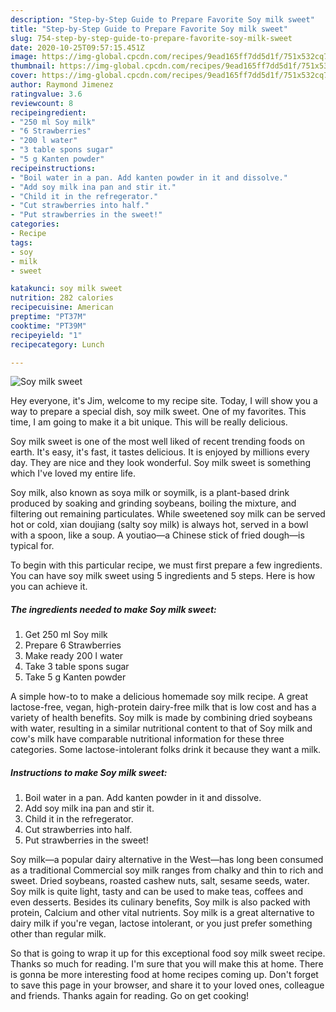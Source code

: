 ```yaml
---
description: "Step-by-Step Guide to Prepare Favorite Soy milk sweet"
title: "Step-by-Step Guide to Prepare Favorite Soy milk sweet"
slug: 754-step-by-step-guide-to-prepare-favorite-soy-milk-sweet
date: 2020-10-25T09:57:15.451Z
image: https://img-global.cpcdn.com/recipes/9ead165ff7dd5d1f/751x532cq70/soy-milk-sweet-recipe-main-photo.jpg
thumbnail: https://img-global.cpcdn.com/recipes/9ead165ff7dd5d1f/751x532cq70/soy-milk-sweet-recipe-main-photo.jpg
cover: https://img-global.cpcdn.com/recipes/9ead165ff7dd5d1f/751x532cq70/soy-milk-sweet-recipe-main-photo.jpg
author: Raymond Jimenez
ratingvalue: 3.6
reviewcount: 8
recipeingredient:
- "250 ml Soy milk"
- "6 Strawberries"
- "200 l water"
- "3 table spons sugar"
- "5 g Kanten powder"
recipeinstructions:
- "Boil water in a pan. Add kanten powder in it and dissolve."
- "Add soy milk ina pan and stir it."
- "Child it in the refregerator."
- "Cut strawberries into half."
- "Put strawberries in the sweet!"
categories:
- Recipe
tags:
- soy
- milk
- sweet

katakunci: soy milk sweet 
nutrition: 282 calories
recipecuisine: American
preptime: "PT37M"
cooktime: "PT39M"
recipeyield: "1"
recipecategory: Lunch

---
```



![Soy milk sweet](https://img-global.cpcdn.com/recipes/9ead165ff7dd5d1f/751x532cq70/soy-milk-sweet-recipe-main-photo.jpg)

Hey everyone, it's Jim, welcome to my recipe site. Today, I will show you a way to prepare a special dish, soy milk sweet. One of my favorites. This time, I am going to make it a bit unique. This will be really delicious.

Soy milk sweet is one of the most well liked of recent trending foods on earth. It's easy, it's fast, it tastes delicious. It is enjoyed by millions every day. They are nice and they look wonderful. Soy milk sweet is something which I've loved my entire life.

Soy milk, also known as soya milk or soymilk, is a plant-based drink produced by soaking and grinding soybeans, boiling the mixture, and filtering out remaining particulates. While sweetened soy milk can be served hot or cold, xian doujiang (salty soy milk) is always hot, served in a bowl with a spoon, like a soup. A youtiao—a Chinese stick of fried dough—is typical for.


To begin with this particular recipe, we must first prepare a few ingredients. You can have soy milk sweet using 5 ingredients and 5 steps. Here is how you can achieve it.

<!--inarticleads1-->

##### The ingredients needed to make Soy milk sweet:

1. Get 250 ml Soy milk
1. Prepare 6 Strawberries
1. Make ready 200 l water
1. Take 3 table spons sugar
1. Take 5 g Kanten powder


A simple how-to to make a delicious homemade soy milk recipe. A great lactose-free, vegan, high-protein dairy-free milk that is low cost and has a variety of health benefits. Soy milk is made by combining dried soybeans with water, resulting in a similar nutritional content to that of Soy milk and cow&#39;s milk have comparable nutritional information for these three categories. Some lactose-intolerant folks drink it because they want a milk. 

<!--inarticleads2-->

##### Instructions to make Soy milk sweet:

1. Boil water in a pan. Add kanten powder in it and dissolve.
1. Add soy milk ina pan and stir it.
1. Child it in the refregerator.
1. Cut strawberries into half.
1. Put strawberries in the sweet!


Soy milk—a popular dairy alternative in the West—has long been consumed as a traditional Commercial soy milk ranges from chalky and thin to rich and sweet. Dried soybeans, roasted cashew nuts, salt, sesame seeds, water. Soy milk is quite light, tasty and can be used to make teas, coffees and even desserts. Besides its culinary benefits, Soy milk is also packed with protein, Calcium and other vital nutrients. Soy milk is a great alternative to dairy milk if you&#39;re vegan, lactose intolerant, or you just prefer something other than regular milk. 

So that is going to wrap it up for this exceptional food soy milk sweet recipe. Thanks so much for reading. I'm sure that you will make this at home. There is gonna be more interesting food at home recipes coming up. Don't forget to save this page in your browser, and share it to your loved ones, colleague and friends. Thanks again for reading. Go on get cooking!
